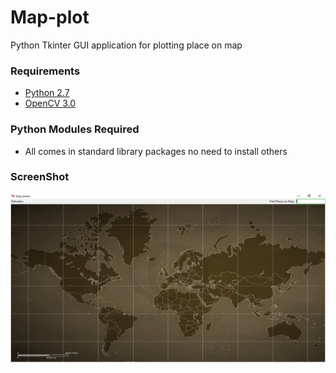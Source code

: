 # Map-plot
Python Tkinter GUI application for plotting place on map 
### Requirements
* [Python 2.7](https://www.python.org/download/releases/2.7/)
* [OpenCV 3.0](http://opencv-python-tutroals.readthedocs.org/en/latest/py_tutorials/py_setup/py_setup_in_windows/py_setup_in_windows.html)

### Python Modules Required
* All comes in standard library packages no need to install others

### ScreenShot 
![img](Window.jpg)
